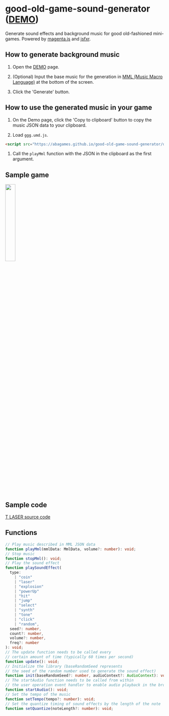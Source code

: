# good-old-game-sound-generator ([DEMO](https://abagames.github.io/good-old-game-sound-generator/build/))

Generate sound effects and background music for good old-fashioned mini-games. Powered by [magenta.js](https://magenta.tensorflow.org/) and [jsfxr](https://github.com/chr15m/jsfxr).

## How to generate background music

1. Open the [DEMO](https://abagames.github.io/good-old-game-sound-generator/build/) page.

1. (Optional) Input the base music for the generation in [MML (Music Macro Language)](https://github.com/mohayonao/mml-iterator) at the bottom of the screen.

1. Click the 'Generate' button.

## How to use the generated music in your game

1. On the Demo page, click the 'Copy to clipboard' button to copy the music JSON data to your clipboard.

1. Load `ggg.umd.js`.

```html
<script src="https://abagames.github.io/good-old-game-sound-generator/dist/ggg.umd.js"></script>
```

1. Call the `playMml` function with the JSON in the clipboard as the first argument.

## Sample game

<a href="https://abagames.github.io/good-old-game-sound-generator/samples/tlaser/"><img src="https://abagames.github.io/good-old-game-sound-generator/samples/tlaser/screenshot.gif" width="25%" loading="lazy"></a>

## Sample code

[T LASER source code](https://github.com/abagames/good-old-game-sound-generator/blob/main/docs/samples/tlaser/main.js)

## Functions

```typescript
// Play music described in MML JSON data
function playMml(mmlData: MmlData, volume?: number): void;
// Stop music
function stopMml(): void;
// Play the sound effect
function playSoundEffect(
  type:
    | "coin"
    | "laser"
    | "explosion"
    | "powerUp"
    | "hit"
    | "jump"
    | "select"
    | "synth"
    | "tone"
    | "click"
    | "random",
  seed?: number,
  count?: number,
  volume?: number,
  freq?: number
): void;
// The update function needs to be called every
// certain amount of time (typically 60 times per second)
function update(): void;
// Initialize the library (baseRandomSeed represents
// the seed of the random number used to generate the sound effect)
function init(baseRandomSeed?: number, audioContext?: AudioContext): void;
// The startAudio function needs to be called from within
// the user operation event handler to enable audio playback in the browser.
function startAudio(): void;
// Set the tempo of the music
function setTempo(tempo?: number): void;
// Set the quantize timing of sound effects by the length of the note
function setQuantize(noteLength?: number): void;
```
